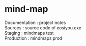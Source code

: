 # mind-map <br />
Documentation : project notes <br />
Sources : source code of eosiyou.exe <br />
Staging : mindmaps test <br />
Production : mindmaps prod
